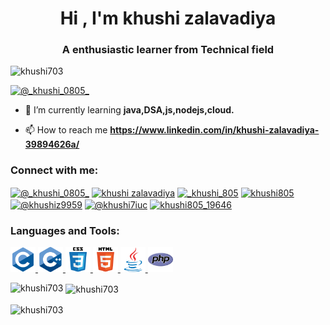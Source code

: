 <h1 align="center">Hi , I'm khushi zalavadiya</h1>
<h3 align="center">A enthusiastic learner from Technical field</h3>

<p align="left"> <img src="https://komarev.com/ghpvc/?username=khushi703&label=Profile%20views&color=0e75b6&style=flat" alt="khushi703" /> </p>

<p align="left"> <a href="https://twitter.com/@_khushi_0805_" target="blank"><img src="https://img.shields.io/twitter/follow/@_khushi_0805_?logo=twitter&style=for-the-badge" alt="@_khushi_0805_" /></a> </p>

- 🌱 I’m currently learning **java,DSA,js,nodejs,cloud.**

- 📫 How to reach me **https://www.linkedin.com/in/khushi-zalavadiya-39894626a/**


<h3 align="left">Connect with me:</h3>
<p align="left">
<a href="https://twitter.com/@_khushi_0805_" target="blank"><img align="center" src="https://raw.githubusercontent.com/rahuldkjain/github-profile-readme-generator/master/src/images/icons/Social/twitter.svg" alt="@_khushi_0805_" height="30" width="40" /></a>
<a href="https://linkedin.com/in/khushi zalavadiya" target="blank"><img align="center" src="https://raw.githubusercontent.com/rahuldkjain/github-profile-readme-generator/master/src/images/icons/Social/linked-in-alt.svg" alt="khushi zalavadiya" height="30" width="40" /></a>
<a href="https://instagram.com/_khushi_805" target="blank"><img align="center" src="https://raw.githubusercontent.com/rahuldkjain/github-profile-readme-generator/master/src/images/icons/Social/instagram.svg" alt="_khushi_805" height="30" width="40" /></a>
<a href="https://www.codechef.com/users/khushi805" target="blank"><img align="center" src="https://cdn.jsdelivr.net/npm/simple-icons@3.1.0/icons/codechef.svg" alt="khushi805" height="30" width="40" /></a>
<a href="https://www.hackerrank.com/@khushiz9959" target="blank"><img align="center" src="https://raw.githubusercontent.com/rahuldkjain/github-profile-readme-generator/master/src/images/icons/Social/hackerrank.svg" alt="@khushiz9959" height="30" width="40" /></a>
<a href="https://auth.geeksforgeeks.org/user/@khushi7iuc" target="blank"><img align="center" src="https://raw.githubusercontent.com/rahuldkjain/github-profile-readme-generator/master/src/images/icons/Social/geeks-for-geeks.svg" alt="@khushi7iuc" height="30" width="40" /></a>
<a href="https://discord.gg/khushi805_19646" target="blank"><img align="center" src="https://raw.githubusercontent.com/rahuldkjain/github-profile-readme-generator/master/src/images/icons/Social/discord.svg" alt="khushi805_19646" height="30" width="40" /></a>
</p>

<h3 align="left">Languages and Tools:</h3>
<p align="left"> <a href="https://www.cprogramming.com/" target="_blank" rel="noreferrer"> <img src="https://raw.githubusercontent.com/devicons/devicon/master/icons/c/c-original.svg" alt="c" width="40" height="40"/> </a> <a href="https://www.w3schools.com/cpp/" target="_blank" rel="noreferrer"> <img src="https://raw.githubusercontent.com/devicons/devicon/master/icons/cplusplus/cplusplus-original.svg" alt="cplusplus" width="40" height="40"/> </a> <a href="https://www.w3schools.com/css/" target="_blank" rel="noreferrer"> <img src="https://raw.githubusercontent.com/devicons/devicon/master/icons/css3/css3-original-wordmark.svg" alt="css3" width="40" height="40"/> </a> <a href="https://www.w3.org/html/" target="_blank" rel="noreferrer"> <img src="https://raw.githubusercontent.com/devicons/devicon/master/icons/html5/html5-original-wordmark.svg" alt="html5" width="40" height="40"/> </a> <a href="https://www.java.com" target="_blank" rel="noreferrer"> <img src="https://raw.githubusercontent.com/devicons/devicon/master/icons/java/java-original.svg" alt="java" width="40" height="40"/> </a> <a href="https://www.php.net" target="_blank" rel="noreferrer"> <img src="https://raw.githubusercontent.com/devicons/devicon/master/icons/php/php-original.svg" alt="php" width="40" height="40"/> </a> </p>

<p><img align="left" src="https://github-readme-stats.vercel.app/api/top-langs?username=khushi703&show_icons=true&locale=en&layout=compact" alt="khushi703" /></p>

<p>&nbsp;<img align="center" src="https://github-readme-stats.vercel.app/api?username=khushi703&show_icons=true&locale=en" alt="khushi703" /></p>

<p><img align="center" src="https://github-readme-streak-stats.herokuapp.com/?user=khushi703&" alt="khushi703" /></p>
